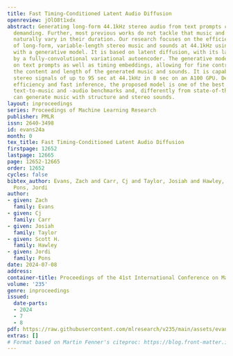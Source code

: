 ```yaml
---
title: Fast Timing-Conditioned Latent Audio Diffusion
openreview: jOlO8t1xdx
abstract: Generating long-form 44.1kHz stereo audio from text prompts can be computationally
  demanding. Further, most previous works do not tackle that music and sound effects
  naturally vary in their duration. Our research focuses on the efficient generation
  of long-form, variable-length stereo music and sounds at 44.1kHz using text prompts
  with a generative model. It is based on latent diffusion, with its latent defined
  by a fully-convolutional variational autoencoder. The generative model is conditioned
  on text prompts as well as timing embeddings, allowing for fine control over both
  the content and length of the generated music and sounds. It is capable of rendering
  stereo signals of up to 95 sec at 44.1kHz in 8 sec on an A100 GPU. Despite its compute
  efficiency and fast inference, the proposed model is one of the best in two public
  text-to-music and -audio benchmarks and, differently from state-of-the-art models,
  can generate music with structure and stereo sounds.
layout: inproceedings
series: Proceedings of Machine Learning Research
publisher: PMLR
issn: 2640-3498
id: evans24a
month: 0
tex_title: Fast Timing-Conditioned Latent Audio Diffusion
firstpage: 12652
lastpage: 12665
page: 12652-12665
order: 12652
cycles: false
bibtex_author: Evans, Zach and Carr, Cj and Taylor, Josiah and Hawley, Scott H. and
  Pons, Jordi
author:
- given: Zach
  family: Evans
- given: Cj
  family: Carr
- given: Josiah
  family: Taylor
- given: Scott H.
  family: Hawley
- given: Jordi
  family: Pons
date: 2024-07-08
address:
container-title: Proceedings of the 41st International Conference on Machine Learning
volume: '235'
genre: inproceedings
issued:
  date-parts:
  - 2024
  - 7
  - 8
pdf: https://raw.githubusercontent.com/mlresearch/v235/main/assets/evans24a/evans24a.pdf
extras: []
# Format based on Martin Fenner's citeproc: https://blog.front-matter.io/posts/citeproc-yaml-for-bibliographies/
---
```

